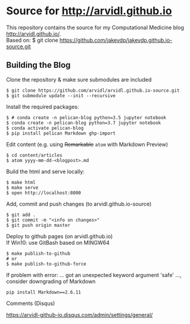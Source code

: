 # Source for http://arvidl.github.io
This repository contains the source for my Computational Medicine blog http://arvidl.github.io/. <br>
Based on: $ git clone https://github.com/jakevdp/jakevdp.github.io-source.git

## Building the Blog

Clone the repository & make sure submodules are included

```
$ git clone https://github.com/arvidl/arvidl.github.io-source.git
$ git submodule update --init --recursive
```

Install the required packages:

```
$ # conda create -n pelican-blog python=3.5 jupyter notebook
$ conda create -n pelican-blog python=3.7 jupyter notebook
$ conda activate pelican-blog
$ pip install pelican Markdown ghp-import
```

Edit content (e.g. using ~~Remarkable~~  `atom` with Markdown Preview)

```
$ cd content/articles
$ atom yyyy-mm-dd-<blogpost>.md
```

Build the html and serve locally:

```
$ make html
$ make serve
$ open http://localhost:8000
```

Add, commit and push changes (to arvidl.github.io-source)

```
$ git add .
$ git commit -m "<info on changes>"
$ git push origin master
```

Deploy to github pages (on arvidl.github.io) <br>
If Win10: use GitBash based on MINGW64 

```
$ make publish-to-github
# or
$ make publish-to-github-force
```
If problem with error: ... got an unexpected keyword argument 'safe' ..., consider downgrading of Markdown<br>
```
pip install Markdown==2.6.11
```


Comments (Disqus)

https://arvidl-github-io.disqus.com/admin/settings/general/
